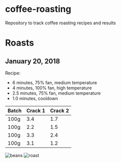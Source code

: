 # coffee-roasting
Repository to track coffee roasting recipes and results

# Roasts

## January 20, 2018

Recipe:
- 6 minutes, 75% fan, medium temperature
- 4 minutes, 100% fan, high temperature
- 2.5 minutes, 75% fan, medium temperature
- 1.0 minutes, cooldown

| Batch | Crack 1 | Crack 2|
|-------|---------|--------|
| 100g  |  3.4    | 1.7    |
| 100g  |  2.2    | 1.5    |
| 100g  |  3.3    | 2.4    |
| 100g  |  3.1    | 1.2    |

![beans](roasts/beans_01202018.jpeg)
![roast](roasts/roast_01202018.jpeg)

